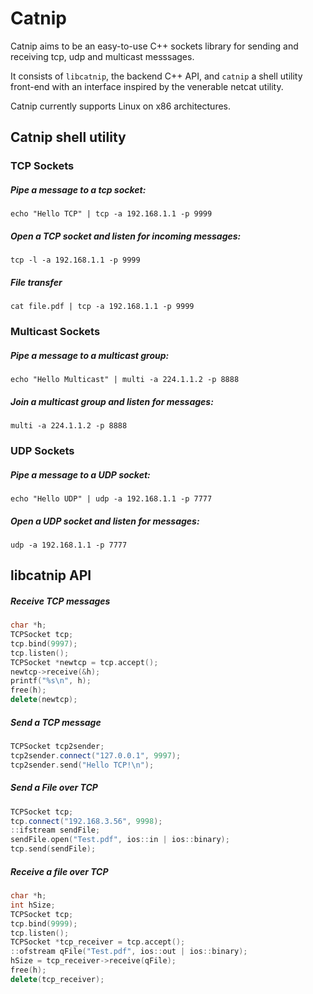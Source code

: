 # Catnip
Catnip aims to be an easy-to-use C++ sockets library for sending and receiving tcp, udp and multicast messsages.

It consists of `libcatnip`, the backend C++ API, and `catnip` a shell utility front-end with an interface inspired by the venerable netcat utility.

Catnip currently supports Linux on x86 architectures.

## Catnip shell utility
### TCP Sockets
##### Pipe a message to a tcp socket:
`echo "Hello TCP" | tcp -a 192.168.1.1 -p 9999`

##### Open a TCP socket and listen for incoming messages:
`tcp -l -a 192.168.1.1 -p 9999`

##### File transfer
`cat file.pdf | tcp -a 192.168.1.1 -p 9999`

### Multicast Sockets
##### Pipe a message to a multicast group:
`echo "Hello Multicast" | multi -a 224.1.1.2 -p 8888`

##### Join a multicast group and listen for messages:
`multi -a 224.1.1.2 -p 8888`

### UDP Sockets
##### Pipe a message to a UDP socket:
`echo "Hello UDP" | udp -a 192.168.1.1 -p 7777`

##### Open a UDP socket and listen for messages:
`udp -a 192.168.1.1 -p 7777`

## libcatnip API
##### Receive TCP messages
```c++
char *h;
TCPSocket tcp;
tcp.bind(9997);
tcp.listen();
TCPSocket *newtcp = tcp.accept();
newtcp->receive(&h);
printf("%s\n", h);
free(h);
delete(newtcp);
```

##### Send a TCP message
```c++
TCPSocket tcp2sender;
tcp2sender.connect("127.0.0.1", 9997);
tcp2sender.send("Hello TCP!\n");
```
##### Send a File over TCP
```c++
TCPSocket tcp;
tcp.connect("192.168.3.56", 9998);
::ifstream sendFile;
sendFile.open("Test.pdf", ios::in | ios::binary);
tcp.send(sendFile);
```
##### Receive a file over TCP
```c++
char *h;
int hSize;
TCPSocket tcp;
tcp.bind(9999);
tcp.listen();
TCPSocket *tcp_receiver = tcp.accept();
::ofstream qFile("Test.pdf", ios::out | ios::binary);
hSize = tcp_receiver->receive(qFile);
free(h);
delete(tcp_receiver);
```
